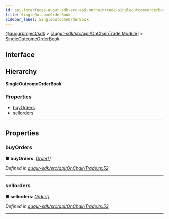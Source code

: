 ```yaml
---
id: api-interfaces-augur-sdk-src-api-onchaintrade-singleoutcomeorderbook
title: SingleOutcomeOrderBook
sidebar_label: SingleOutcomeOrderBook
---
```


[@augurproject/sdk](api-readme.md) > [[augur-sdk/src/api/OnChainTrade Module]](api-modules-augur-sdk-src-api-onchaintrade-module.md) > [SingleOutcomeOrderBook](api-interfaces-augur-sdk-src-api-onchaintrade-singleoutcomeorderbook.md)

## Interface

## Hierarchy

**SingleOutcomeOrderBook**

### Properties

* [buyOrders](api-interfaces-augur-sdk-src-api-onchaintrade-singleoutcomeorderbook.md#buyorders)
* [sellorders](api-interfaces-augur-sdk-src-api-onchaintrade-singleoutcomeorderbook.md#sellorders)

---

## Properties

<a id="buyorders"></a>

###  buyOrders

**● buyOrders**: *[Order](api-interfaces-augur-sdk-src-api-onchaintrade-order.md)[]*

*Defined in [augur-sdk/src/api/OnChainTrade.ts:52](https://github.com/AugurProject/augur/blob/1e1466f1d3/packages/augur-sdk/src/api/OnChainTrade.ts#L52)*

___
<a id="sellorders"></a>

###  sellorders

**● sellorders**: *[Order](api-interfaces-augur-sdk-src-api-onchaintrade-order.md)[]*

*Defined in [augur-sdk/src/api/OnChainTrade.ts:53](https://github.com/AugurProject/augur/blob/1e1466f1d3/packages/augur-sdk/src/api/OnChainTrade.ts#L53)*

___

